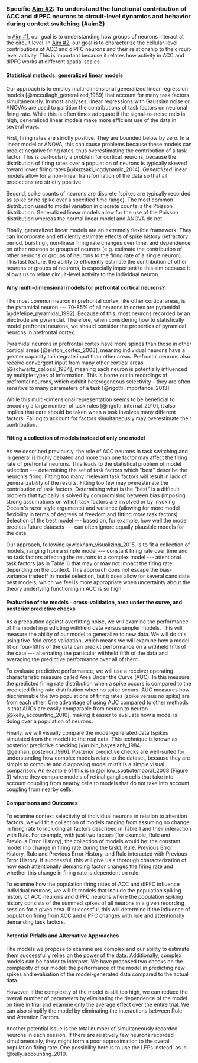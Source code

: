 ### Specific [Aim \#2](#aim2): To understand the functional contribution of ACC and dlPFC neurons to circuit-level dynamics and behavior during context switching {#aim2}
In [Aim \#1](#aim1), our goal is to understanding how groups of neurons interact at the circuit level. In [Aim \#2](#aim2), our goal is to characterize the cellular-level contributions of ACC and dlPFC neurons and their relationship to the circuit-level activity. This is important because it relates how activity in ACC and dlPFC works at different spatial scales.

#### Statistical methods: generalized linear models
Our approach is to employ multi-dimensional generalized linear regression models [@mccullagh_generalized_1989] that account for many task factors simultaneously. In most analyses, linear regressions with Gaussian noise or ANOVAs are used to partition the contributions of task factors on neuronal firing rate. While this is often times adequate if the signal-to-noise ratio is high, generalized linear models make more efficient use of the data in several ways.

First, firing rates are strictly positive. They are bounded below by zero. In a linear model or ANOVA, this can cause problems because these models can predict negative firing rates, thus overestimating the contribution of a task factor. This is particularly a problem for cortical neurons, because the distribution of firing rates over a population of neurons is typically skewed toward lower firing rates [@buzsaki_logdynamic_2014]. *Generalized* linear models allow for a non-linear transformation of the data so that all predictions are strictly positive.

Second, spike counts of neurons are discrete (spikes are typically recorded as spike or no spike over a specified time range). The most common distribution used to model variation in discrete counts is the Poisson distribution. Generalized linear models allow for the use of the Poisson distribution whereas the normal linear model and ANOVA do not.

Finally, generalized linear models are an extremely flexible framework. They can incorporate and efficiently estimate effects of spike history (refractory period, bursting), non-linear firing rate changes over time, and dependence on other neurons or groups of neurons (e.g. estimate the contribution of other neurons or groups of neurons to the firing rate of a single neuron). This last feature, the ability to efficiently estimate the contribution of other neurons or groups of neurons, is especially important to this aim because it allows us to relate circuit-level activity to the individual neuron.

#### Why multi-dimensional models for prefrontal cortical neurons?
The most common neuron in prefrontal cortex, like other cortical areas, is the pyramidal neuron --- 70-85% of all neurons in cortex are pyramidal [@defelipe_pyramidal_1992]. Because of this, most neurons recorded by an electrode are pyramidal. Therefore, when considering how to statistically model prefrontal neurons, we should consider the properties of pyramidal neurons in prefrontal cortex.

Pyramidal neurons in prefrontal cortex have more spines than those in other cortical areas [@elston_cortex_2003], meaning individual neurons have a greater capacity to integrate input than other areas. Prefrontal neurons also receive convergent input from many other cortical areas [@schwartz_callosal_1984], meaning each neuron is potentially influenced by multiple types of information. This is borne out in recordings of prefrontal neurons, which exhibit heterogeneous selectivity – they are often sensitive to many parameters of a task [@rigotti_importance_2013].

While this multi-dimensional representation seems to be beneficial to encoding a large number of task rules [@rigotti_internal_2010], it also implies that care should be taken when a task involves many different factors. Failing to account for factors simultaneously may overestimate their contribution.

#### Fitting a collection of models instead of only one model
As we described previously, the role of ACC neurons in task switching and in general is highly debated and more than one factor may affect the firing rate of prefrontal neurons. This leads to the statistical problem of model selection --- determining the set of task factors which "best" describe the neuron's firing. Fitting too many irrelevant task factors will result in lack of generalizability of the results. Fitting too few may overestimate the contribution of task factors. Determining what is the "best" is a difficult problem that typically is solved by compromising between bias (imposing strong assumptions on which task factors are involved or by invoking Occam's razor style arguments) and variance (allowing for more model flexibility in terms of degrees of freedom and fitting more task factors). Selection of the best model --- based on, for example, how well the model predicts future datasets --- can often ignore equally plausible models for the data.

Our approach, following @wickham_visualizing_2015, is to fit a collection of models, ranging from a simple model --- constant firing rate over time and no task factors affecting the neurons to a complex model --- attentional task factors (as in Table 1) that may or may not impact the firing rate depending on the context. This approach does not escape the bias-variance tradeoff in model selection, but it does allow for several candidate best models, which we feel is more appropriate when uncertainty about the theory underlying functioning in ACC is so high.

#### Evaluation of the models – cross-validation, area under the curve, and posterior predictive checks
As a precaution against overfitting noise, we will examine the performance of the model in predicting withheld data versus simpler models. This will measure the ability of our model to generalize to new data. We will do this using five-fold cross validation, which means we will examine how a model fit on four-fifths of the data can predict performance on a withheld fifth of the data --- alternating the particular withheld fifth of the data and averaging the predictive performance over all of them.

To evaluate predictive performance, we will use a receiver operating characteristic measure called Area Under the Curve (AUC). In this measure, the predicted firing rate distribution when a spike occurs is compared to the predicted firing rate distribution when no spike occurs. AUC measures how discriminable the two populations of firing rates (spike versus no spike) are from each other. One advantage of using AUC compared to other methods is that AUCs are easily comparable from neuron to neuron [@kelly_accounting_2010], making it easier to evaluate how a model is doing over a population of neurons.

Finally, we will visually compare the model-generated data (spikes simulated from the model) to the real data. This technique is known as posterior predictive checking [@rubin_bayesianly_1984; @gelman_posterior_1996]. Posterior predictive checks are well-suited for understanding how complex models relate to the dataset, because they are simple to compute and diagnosing model misfit is a simple visual comparison. An example of this is in @pillow_spatiotemporal_2008 (Figure 3) where they compare models of retinal ganglion cells that take into account coupling from nearby cells to models that do not take into account coupling from nearby cells.

#### Comparisons and Outcomes
To examine context selectivity of individual neurons in relation to attention factors, we will fit a collection of models ranging from assuming no change in firing rate to including all factors described in Table 1 and their interaction with Rule. For example, with just two factors (for example, Rule and Previous Error History), the collection of models would be: the constant model (no change in firing rate during the task), Rule, Previous Error History, Rule and Previous Error History, and Rule interacted with Previous Error History.  If successful, this will give us a thorough characterization of how each attentionally demanding factor changes the firing rate and whether this change in firing rate is dependent on rule.

To examine how the population firing rates of ACC and dlPFC influence individual neurons, we will fit models that include the population spiking history of ACC neurons and dlPFC neurons where the population spiking history consists of the summed spikes of all neurons in a given recording session for a given area. If successful, this will determine if the influence of population firing from ACC and dlPFC changes with rule and attentionally demanding task factors.

#### Potential Pitfalls and Alternative Approaches
The models we propose to examine are complex and our ability to estimate them successfully relies on the power of the data. Additionally, complex models can be harder to interpret. We have proposed two checks on the complexity of our model: the performance of the model in predicting new spikes and evaluation of the model-generated data compared to the actual data.

However, if the complexity of the model is still too high, we can reduce the overall number of parameters by eliminating the dependence of the model on time in trial and examine only the average effect over the entire trial. We can also simplify the model by eliminating the interactions between Rule and Attention Factors.

Another potential issue is the total number of simultaneously recorded neurons in each session. If there are relatively few neurons recorded simultaneously, they might form a poor approximation to the overall population firing rate. One possibility here is to use the LFPs instead, as in @kelly_accounting_2010.

